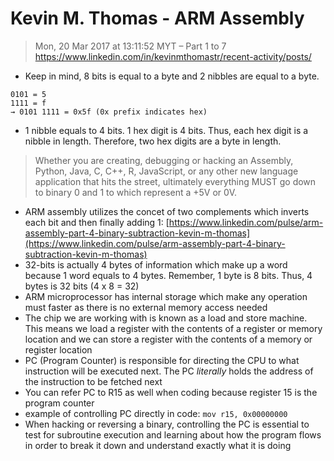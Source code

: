 # Kevin M. Thomas - ARM Assembly
> Mon, 20 Mar 2017 at 13:11:52 MYT – Part 1 to 7
https://www.linkedin.com/in/kevinmthomastr/recent-activity/posts/

- Keep in mind, 8 bits is equal to a byte and 2 nibbles are equal to a byte.

```
0101 = 5
1111 = f
→ 0101 1111 = 0x5f (0x prefix indicates hex)
```
- 1 nibble equals to 4 bits. 1 hex digit is 4 bits. Thus, each hex digit is a nibble in length. Therefore, two hex digits are a byte in length.

> Whether you are creating, debugging or hacking an Assembly, Python, Java, C, C++, R, JavaScript, or any other new language application that hits the street, ultimately everything MUST go down to binary 0 and 1 to which represent a +5V or 0V.

- ARM assembly utilizes the concet of two complements which inverts each bit and then finally adding 1: [https://www.linkedin.com/pulse/arm-assembly-part-4-binary-subtraction-kevin-m-thomas](https://www.linkedin.com/pulse/arm-assembly-part-4-binary-subtraction-kevin-m-thomas)
- 32-bits is actually 4 bytes of information which make up a word because 1 word equals to 4 bytes. Remember, 1 byte is 8 bits. Thus, 4 bytes is 32 bits (4 x 8 = 32)
- ARM microprocessor has internal storage which make any operation must faster as there is no external memory access needed
- The chip we are working with is known as a load and store machine. This means we load a register with the contents of a register or memory location and we can store a register with the contents of a memory or register location
- PC (Program Counter) is responsible for directing the CPU to what instruction will be executed next. The PC *literally* holds the address of the instruction to be fetched next
- You can refer PC to R15 as well when coding because register 15 is the program counter
- example of controlling PC directly in code:
`mov r15, 0x00000000`
- When hacking or reversing a binary, controlling the PC is essential to test for subroutine execution and learning about how the program flows in order to break it down and understand exactly what it is doing
